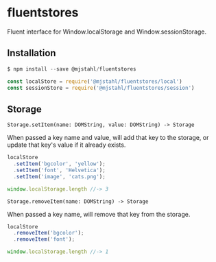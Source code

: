 # fluentstores
Fluent interface for Window.localStorage and Window.sessionStorage.

## Installation

```js
$ npm install --save @mjstahl/fluentstores
```

```js
const localStore = require('@mjstahl/fluentstores/local')
const sessionStore = require('@mjstahl/fluentstores/session')
```

## Storage

`Storage.setItem(name: DOMString, value: DOMString) -> Storage`

When passed a key name and value, will add that key to the storage, or update that key's value if it already exists.

```js
localStore
  .setItem('bgcolor', 'yellow');
  .setItem('font', 'Helvetica');
  .setItem('image', 'cats.png');

window.localStorage.length //-> 3
```

`Storage.removeItem(name: DOMString) -> Storage`

When passed a key name, will remove that key from the storage.

```js
localStore
  .removeItem('bgcolor');
  .removeItem('font');

window.localStorage.length //-> 1
```
